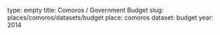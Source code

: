 type: empty
title: Comoros / Government Budget
slug: places/comoros/datasets/budget
place: comoros
dataset: budget
year: 2014
